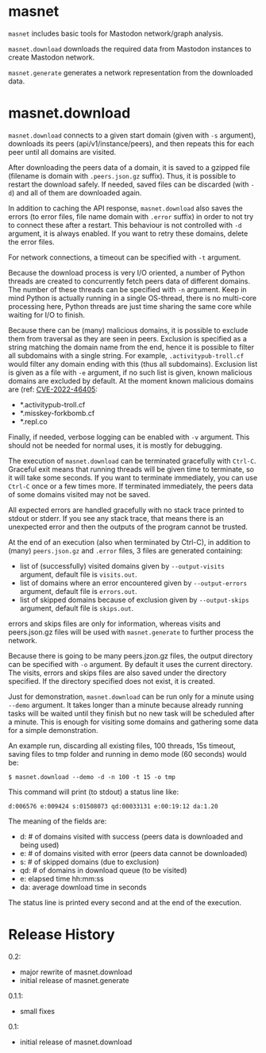 
# masnet

`masnet` includes basic tools for Mastodon network/graph analysis.

`masnet.download` downloads the required data from Mastodon instances to create Mastodon network.

`masnet.generate` generates a network representation from the downloaded data.

# masnet.download

`masnet.download` connects to a given start domain (given with `-s` argument), downloads its peers (api/v1/instance/peers), and then repeats this for each peer until all domains are visited. 

After downloading the peers data of a domain, it is saved to a gzipped file (filename is domain with `.peers.json.gz` suffix). Thus, it is possible to restart the download safely. If needed, saved files can be discarded (with `-d`) and all of them are downloaded again.

In addition to caching the API response, `masnet.download` also saves the errors (to error files, file name domain with `.error` suffix) in order to not try to connect these after a restart. This behaviour is not controlled with `-d` argument, it is always enabled. If you want to retry these domains, delete the error files.

For network connections, a timeout can be specified with `-t` argument.

Because the download process is very I/O oriented, a number of Python threads are created to concurrently fetch peers data of different domains. The number of these threads can be specified with `-n` argument. Keep in mind Python is actually running in a single OS-thread, there is no multi-core processing here, Python threads are just time sharing the same core while waiting for I/O to finish.

Because there can be (many) malicious domains, it is possible to exclude them from traversal as they are seen in peers. Exclusion is specified as a string matching the domain name from the end, hence it is possible to filter all subdomains with a single string. For example, `.activitypub-troll.cf` would filter any domain ending with this (thus all subdomains). Exclusion list is given as a file with `-e` argument, if no such list is given, known malicious domains are excluded by default. At the moment known malicious domains are (ref: [CVE-2022-46405](https://www.cve.org/CVERecord?id=CVE-2022-46405): 
- *.activitypub-troll.cf
- *.misskey-forkbomb.cf
- *.repl.co

Finally, if needed, verbose logging can be enabled with `-v` argument. This should not be needed for normal uses, it is mostly for debugging.

The execution of `masnet.download` can be terminated gracefully with `Ctrl-C`. Graceful exit means that running threads will be given time to terminate, so it will take some seconds. If you want to terminate immediately, you can use `Ctrl-C` once or a few times more. If terminated immediately, the peers data of some domains visited may not be saved.

All expected errors are handled gracefully with no stack trace printed to stdout or stderr. If you see any stack trace, that means there is an unexpected error and then the outputs of the program cannot be trusted.

At the end of an execution (also when terminated by Ctrl-C), in addition to (many) `peers.json.gz` and `.error` files, 3 files are generated containing:

- list of (successfully) visited domains given by `--output-visits` argument, default file is `visits.out`.
- list of domains where an error encountered given by `--output-errors` argument, default file is `errors.out`.
- list of skipped domains because of exclusion given by `--output-skips` argument, default file is `skips.out`.

errors and skips files are only for information, whereas visits and peers.json.gz files will be used with `masnet.generate` to further process the network.

Because there is going to be many peers.jzon.gz files, the output directory can be specified with `-o` argument. By default it uses the current directory. The visits, errors and skips files are also saved under the directory specified. If the directory specified does not exist, it is created.

Just for demonstration, `masnet.download` can be run only for a minute using `--demo` argument. It takes longer than a minute because already running tasks will be waited until they finish but no new task will be scheduled after a minute. This is enough for visiting some domains and gathering some data for a simple demonstration.

An example run, discarding all existing files, 100 threads, 15s timeout, saving files to tmp folder and running in demo mode (60 seconds) would be:

```
$ masnet.download --demo -d -n 100 -t 15 -o tmp
```

This command will print (to stdout) a status line like:

```
d:006576 e:009424 s:01508073 qd:00033131 e:00:19:12 da:1.20
```

The meaning of the fields are:

- d: # of domains visited with success (peers data is downloaded and being used)
- e: # of domains visited with error (peers data cannot be downloaded)
- s: # of skipped domains (due to exclusion)
- qd: # of domains in download queue (to be visited)
- e: elapsed time hh:mm:ss
- da: average download time in seconds

The status line is printed every second and at the end of the execution.

# Release History

0.2:
- major rewrite of masnet.download
- initial release of masnet.generate

0.1.1:
- small fixes
    
0.1:
- initial release of masnet.download
